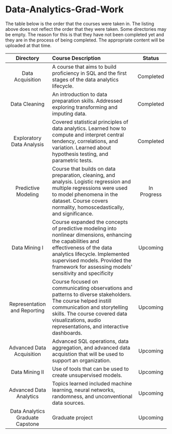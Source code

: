 # Data-Analytics-Grad-Work

The table below is the order that the courses were taken in.  The listing above does not reflect the order that they were taken.  Some directories may be empty.  The reason for this is that they have not been completed yet and they are in the process of being completed.  The appropriate content will be uploaded at that time.

**Directory**|**Course Description**| Status
|:-----:|:-----| :-----: |
Data Acquisition | A course that aims to build proficiency in SQL and the first stages of the data analytics lifecycle.| Completed
Data Cleaning |  An introduction to data preparation skills.  Addressed exploring transforming and imputing data.|Completed
Exploratory Data Analysis | Covered statistical principles of data analytics.  Learned how to compute and interpret central tendency, correlations, and variation. Learned about hypothesis testing, and parametric tests. | Completed
Predictive Modeling| Course that builds on data preparation, cleaning, and analysis. Logistic regression and multiple regressions were used to model phenomena in the dataset.  Course covers normality, homoscedastically, and significance.|In Progress
Data Mining I | Course expanded the concepts of predictive modeling into nonlinear dimensions, enhancing the capabilities and effectiveness of the data analytics lifecycle. Implemented supervised models.  Provided the framework for assessing models' sensitivity and specificity | Upcoming
Representation and Reporting | Course focused on communicating observations and patterns to diverse stakeholders. The course helped instill communication and storytelling skills. The course covered data visualizations, audio representations, and interactive dashboards.  | Upcoming
Advanced Data Acquisition | Advanced SQL operations, data aggregation, and advanced data acquistion that will be used to support an organization. | Upcoming
Data Mining II | Use of tools that can be used to create unsupervised models. | Upcoming
Advanced Data Analytics | Topics learned included machine learning, neural networks, randomness, and unconventional data sources. | Upcoming
Data Analytics Graduate Capstone | Graduate project | Upcoming
